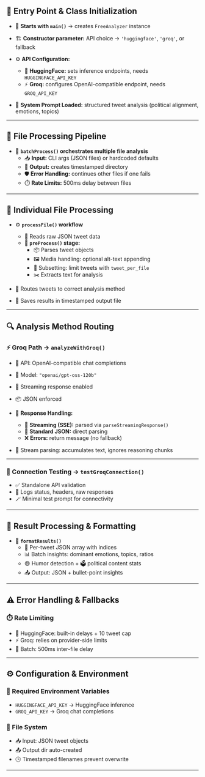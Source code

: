 ## 🚀 Entry Point & Class Initialization
- 🏁 **Starts with `main()`** → creates `FreeAnalyzer` instance  
- 🏗️ **Constructor parameter:** API choice → `'huggingface'`, `'groq'`, or fallback  
- ⚙️ **API Configuration:**
  - 🤗 **HuggingFace:** sets inference endpoints, needs `HUGGINGFACE_API_KEY`
  - ⚡ **Groq:** configures OpenAI-compatible endpoint, needs `GROQ_API_KEY`

- 📑 **System Prompt Loaded:** structured tweet analysis (political alignment, emotions, topics)

---

## 📂 File Processing Pipeline
- 🔄 **`batchProcess()` orchestrates multiple file analysis**
  - 📥 **Input:** CLI args (JSON files) or hardcoded defaults
  - 📁 **Output:** creates timestamped directory
  - 🛡️ **Error Handling:** continues other files if one fails
  - ⏱️ **Rate Limits:** 500ms delay between files

---

## 📄 Individual File Processing
- ⚙️ **`processFile()` workflow**
  - 📖 Reads raw JSON tweet data
  - 🧹 **`preProcess()` stage:**
    - 📦 Parses tweet objects  
    - 🖼️ Media handling: optional alt-text appending  
    - 🔢 Subsetting: limit tweets with `tweet_per_file`  
    - ✂️ Extracts text for analysis  

- 📡 Routes tweets to correct analysis method  
- 💾 Saves results in timestamped output file  

---

## 🔍 Analysis Method Routing

### ⚡ Groq Path → `analyzeWithGroq()`
- 🔌 API: OpenAI-compatible chat completions  
- 🧠 Model: `"openai/gpt-oss-120b"`  
- 🌊 Streaming response enabled  
- 📦 JSON enforced  

- 🔎 **Response Handling:**
  - 📡 **Streaming (SSE):** parsed via `parseStreamingResponse()`  
  - 📜 **Standard JSON:** direct parsing  
  - ❌ **Errors:** return message (no fallback)  

- 🧮 Stream parsing: accumulates text, ignores reasoning chunks  

---

### 🧪 Connection Testing → `testGroqConnection()`
- ✅ Standalone API validation  
- 📝 Logs status, headers, raw responses  
- 🪄 Minimal test prompt for connectivity  

---

## 📝 Result Processing & Formatting
- 🧾 **`formatResults()`**
  - 📌 Per-tweet JSON array with indices  
  - 📊 Batch insights: dominant emotions, topics, ratios  
  - 😄 Humor detection + 🗳️ political content stats  
  - 📤 Output: JSON + bullet-point insights  

---

## ⚠️ Error Handling & Fallbacks


### ⏱️ Rate Limiting
- 🤗 HuggingFace: built-in delays + 10 tweet cap  
- ⚡ Groq: relies on provider-side limits  
- 📂 Batch: 500ms inter-file delay  

---

## ⚙️ Configuration & Environment

### 🔑 Required Environment Variables
- `HUGGINGFACE_API_KEY` → HuggingFace inference  
- `GROQ_API_KEY` → Groq chat completions  

### 📂 File System
- 📥 Input: JSON tweet objects  
- 📤 Output dir auto-created  
- 🕒 Timestamped filenames prevent overwrite  

---

